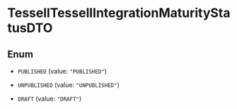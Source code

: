 

# TessellTessellIntegrationMaturityStatusDTO

## Enum


* `PUBLISHED` (value: `"PUBLISHED"`)

* `UNPUBLISHED` (value: `"UNPUBLISHED"`)

* `DRAFT` (value: `"DRAFT"`)



